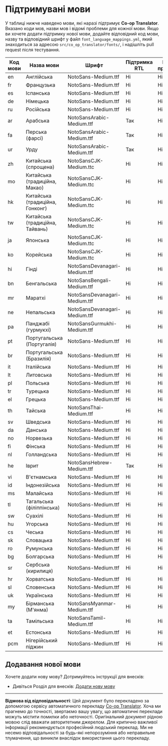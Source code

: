 <!--
CO_OP_TRANSLATOR_METADATA:
{
  "original_hash": "40660d83d2792201cad4aec9fdf25a29",
  "translation_date": "2025-10-22T14:15:35+00:00",
  "source_file": "getting_started/supported-languages.md",
  "language_code": "uk"
}
-->
# Підтримувані мови

У таблиці нижче наведено мови, які наразі підтримує **Co-op Translator**. Вказано коди мов, назви мов і відомі проблеми для кожної мови. Якщо ви хочете додати підтримку нової мови, додайте відповідний код мови, назву та відповідний шрифт у файл `font_language_mappings.yml`, який знаходиться за адресою `src/co_op_translator/fonts/`, і надішліть pull request після тестування.

| Код мови      | Назва мови                  | Шрифт                              | Підтримка RTL | Відомі проблеми |
|---------------|-----------------------------|-------------------------------------|---------------|-----------------|
| en            | Англійська                  | NotoSans-Medium.ttf                 | Ні            | Ні              |
| fr            | Французька                  | NotoSans-Medium.ttf                 | Ні            | Ні              |
| es            | Іспанська                   | NotoSans-Medium.ttf                 | Ні            | Ні              |
| de            | Німецька                    | NotoSans-Medium.ttf                 | Ні            | Ні              |
| ru            | Російська                   | NotoSans-Medium.ttf                 | Ні            | Ні              |
| ar            | Арабська                    | NotoSansArabic-Medium.ttf           | Так           | Ні              |
| fa            | Перська (фарсі)             | NotoSansArabic-Medium.ttf           | Так           | Ні              |
| ur            | Урду                        | NotoSansArabic-Medium.ttf           | Так           | Ні              |
| zh            | Китайська (спрощена)        | NotoSansCJK-Medium.ttc              | Ні            | Ні              |
| mo            | Китайська (традиційна, Макао) | NotoSansCJK-Medium.ttc            | Ні            | Ні              |
| hk            | Китайська (традиційна, Гонконг) | NotoSansCJK-Medium.ttc           | Ні            | Ні              |
| tw            | Китайська (традиційна, Тайвань) | NotoSansCJK-Medium.ttc            | Ні            | Ні              |
| ja            | Японська                    | NotoSansCJK-Medium.ttc              | Ні            | Ні              |
| ko            | Корейська                   | NotoSansCJK-Medium.ttc              | Ні            | Ні              |
| hi            | Гінді                       | NotoSansDevanagari-Medium.ttf       | Ні            | Ні              |
| bn            | Бенгальська                 | NotoSansBengali-Medium.ttf          | Ні            | Ні              |
| mr            | Маратхі                     | NotoSansDevanagari-Medium.ttf       | Ні            | Ні              |
| ne            | Непальська                  | NotoSansDevanagari-Medium.ttf       | Ні            | Ні              |
| pa            | Панджабі (гурмукхі)         | NotoSansGurmukhi-Medium.ttf         | Ні            | Ні              |
| pt            | Португальська (Португалія)  | NotoSans-Medium.ttf                 | Ні            | Ні              |
| br            | Португальська (Бразилія)    | NotoSans-Medium.ttf                 | Ні            | Ні              |
| it            | Італійська                  | NotoSans-Medium.ttf                 | Ні            | Ні              |
| lt            | Литовська                   | NotoSans-Medium.ttf                 | Ні            | Ні              |
| pl            | Польська                    | NotoSans-Medium.ttf                 | Ні            | Ні              |
| tr            | Турецька                    | NotoSans-Medium.ttf                 | Ні            | Ні              |
| el            | Грецька                     | NotoSans-Medium.ttf                 | Ні            | Ні              |
| th            | Тайська                     | NotoSansThai-Medium.ttf             | Ні            | Ні              |
| sv            | Шведська                    | NotoSans-Medium.ttf                 | Ні            | Ні              |
| da            | Данська                     | NotoSans-Medium.ttf                 | Ні            | Ні              |
| no            | Норвезька                   | NotoSans-Medium.ttf                 | Ні            | Ні              |
| fi            | Фінська                     | NotoSans-Medium.ttf                 | Ні            | Ні              |
| nl            | Голландська                 | NotoSans-Medium.ttf                 | Ні            | Ні              |
| he            | Іврит                       | NotoSansHebrew-Medium.ttf           | Так           | Ні              |
| vi            | В'єтнамська                 | NotoSans-Medium.ttf                 | Ні            | Ні              |
| id            | Індонезійська               | NotoSans-Medium.ttf                 | Ні            | Ні              |
| ms            | Малайська                   | NotoSans-Medium.ttf                 | Ні            | Ні              |
| tl            | Тагальська (філіппінська)   | NotoSans-Medium.ttf                 | Ні            | Ні              |
| sw            | Суахілі                     | NotoSans-Medium.ttf                 | Ні            | Ні              |
| hu            | Угорська                    | NotoSans-Medium.ttf                 | Ні            | Ні              |
| cs            | Чеська                      | NotoSans-Medium.ttf                 | Ні            | Ні              |
| sk            | Словацька                   | NotoSans-Medium.ttf                 | Ні            | Ні              |
| ro            | Румунська                   | NotoSans-Medium.ttf                 | Ні            | Ні              |
| bg            | Болгарська                  | NotoSans-Medium.ttf                 | Ні            | Ні              |
| sr            | Сербська (кирилиця)         | NotoSans-Medium.ttf                 | Ні            | Ні              |
| hr            | Хорватська                  | NotoSans-Medium.ttf                 | Ні            | Ні              |
| sl            | Словенська                  | NotoSans-Medium.ttf                 | Ні            | Ні              |
| uk            | Українська                  | NotoSans-Medium.ttf                 | Ні            | Ні              |
| my            | Бірманська (М'янма)         | NotoSansMyanmar-Medium.ttf          | Ні            | Ні              |
| ta            | Тамільська                  | NotoSansTamil-Medium.ttf            | Ні            | Ні              |
| et            | Естонська                   | NotoSans-Medium.ttf                 | Ні            | Ні              |
| pcm           | Нігерійський піджин         | NotoSans-Medium.ttf                 | Ні            | Ні              |

## Додавання нової мови

Хочете додати нову мову? Дотримуйтесь інструкції для внесків:

- Дивіться Розділ для внесків: <a href="../CONTRIBUTING.md#contribute-a-new-language">Додати нову мову</a>

---

**Відмова від відповідальності**:
Цей документ було перекладено за допомогою сервісу автоматичного перекладу [Co-op Translator](https://github.com/Azure/co-op-translator). Хоча ми прагнемо до точності, звертаємо вашу увагу, що автоматичні переклади можуть містити помилки або неточності. Оригінальний документ рідною мовою слід вважати авторитетним джерелом. Для критично важливої інформації рекомендується професійний людський переклад. Ми не несемо відповідальності за будь-які непорозуміння або неправильне тлумачення, що виникли внаслідок використання цього перекладу.